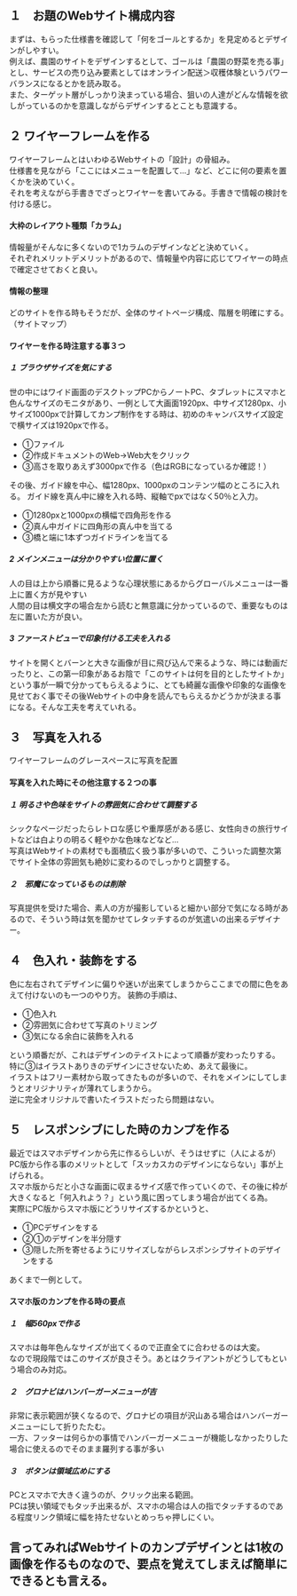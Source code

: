 ## １　お題のWebサイト構成内容
まずは、もらった仕様書を確認して「何をゴールとするか」を見定めるとデザインがしやすい。<br>
例えば、農園のサイトをデザインするとして、ゴールは「農園の野菜を売る事」とし、サービスの売り込み要素としてはオンライン配送＞収穫体験というパワーバランスになるとかを読み取る。<br>
また、ターゲット層がしっかり決まっている場合、狙いの人達がどんな情報を欲しがっているのかを意識しながらデザインするとことも意識する。

## ２ ワイヤーフレームを作る
ワイヤーフレームとはいわゆるWebサイトの「設計」の骨組み。<br>
仕様書を見ながら「ここにはメニューを配置して…」など、どこに何の要素を置くかを決めていく。<br>
それを考えながら手書きでざっとワイヤーを書いてみる。手書きで情報の検討を付ける感じ。
#### 大枠のレイアウト種類「カラム」
情報量がそんなに多くないので1カラムのデザインなどと決めていく。<br>
それぞれメリットデメリットがあるので、情報量や内容に応じてワイヤーの時点で確定させておくと良い。
#### 情報の整理
どのサイトを作る時もそうだが、全体のサイトページ構成、階層を明確にする。（サイトマップ）
#### ワイヤーを作る時注意する事３つ
##### １ ブラウザサイズを気にする
世の中にはワイド画面のデスクトップPCからノートPC、タブレットにスマホと色んなサイズのモニタがあり、一例として大画面1920px、中サイズ1280px、小サイズ1000pxで計算してカンプ制作をする時は、初めのキャンバスサイズ設定で横サイズは1920pxで作る。
- ①ファイル
- ②作成ドキュメントのWeb→Web大をクリック
- ③高さを取りあえず3000pxで作る（色はRGBになっているか確認！）

その後、ガイド線を中心、幅1280px、1000pxのコンテンツ幅のところに入れる。
ガイド線を真ん中に線を入れる時、縦軸でpxではなく50％と入力。
- ①1280pxと1000pxの横幅で四角形を作る
- ②真ん中ガイドに四角形の真ん中を当てる
- ③橋と端に1本ずつガイドラインを当てる

##### 2 メインメニューは分かりやすい位置に置く
人の目は上から順番に見るような心理状態にあるからグローバルメニューは一番上に置く方が見やすい<br>
人間の目は横文字の場合左から読むと無意識に分かっているので、重要なものは左に置いた方が良い。<br>

##### 3 ファーストビューで印象付ける工夫を入れる
サイトを開くとバーンと大きな画像が目に飛び込んで来るような、時には動画だったりと、この第一印象があるお陰で「このサイトは何を目的としたサイトか」という事が一瞬で分かってもらえるように、とても綺麗な画像や印象的な画像を見せておく事でその後Webサイトの中身を読んでもらえるかどうかが決まる事になる。そんな工夫を考えていれる。

## ３　写真を入れる
ワイヤーフレームのグレースペースに写真を配置
#### 写真を入れた時にその他注意する２つの事
##### １ 明るさや色味をサイトの雰囲気に合わせて調整する
シックなページだったらレトロな感じや重厚感がある感じ、女性向きの旅行サイトなどは白よりの明るく軽やかな色味などなど…<br>
写真はWebサイトの素材でも面積広く扱う事が多いので、こういった調整次第でサイト全体の雰囲気も絶妙に変わるのでしっかりと調整する。

##### ２　邪魔になっているものは削除
写真提供を受けた場合、素人の方が撮影していると細かい部分で気になる時があるので、そういう時は気を聞かせてレタッチするのが気遣いの出来るデザイナー。

## ４　色入れ・装飾をする
色に左右されてデザインに偏りや迷いが出来てしまうからここまでの間に色をあえて付けないのも一つのやり方。
装飾の手順は、
- ①色入れ
- ②雰囲気に合わせて写真のトリミング
- ③気になる余白に装飾を入れる

という順番だが、これはデザインのテイストによって順番が変わったりする。<br>
特に③はイラストありきのデザインにさせないため、あえて最後に。<br>
イラストはフリー素材から取ってきたものが多いので、それをメインにしてしまうとオリジナリティが薄れてしまうから。<br>
逆に完全オリジナルで書いたイラストだったら問題はない。<br>

## ５　レスポンシブにした時のカンプを作る
最近ではスマホデザインから先に作るらしいが、そうはせずに（人によるが）<br>
PC版から作る事のメリットとして「スッカスカのデザインにならない」事が上げられる。<br>
スマホ版からだと小さな画面に収まるサイズ感で作っていくので、その後に枠が大きくなると「何入れよう？」という風に困ってしまう場合が出てくる為。<br>
実際にPC版からスマホ版にどうリサイズするかというと、
- ①PCデザインをする
- ②①のデザインを半分隠す
- ③隠した所を寄せるようにリサイズしながらレスポンシブサイトのデザインをする

あくまで一例として。
#### スマホ版のカンプを作る時の要点
##### １　幅560pxで作る
スマホは毎年色んなサイズが出てくるので正直全てに合わせるのは大変。<br>
なので現段階ではこのサイズが良さそう。あとはクライアントがどうしてもという場合のみ対応。
##### ２　グロナビはハンバーガーメニューが吉
非常に表示範囲が狭くなるので、グロナビの項目が沢山ある場合はハンバーガーメニューにして折りたたむ。<br>
一方、フッターは何らかの事情でハンバーガーメニューが機能しなかったりした場合に使えるのでそのまま羅列する事が多い

##### ３　ボタンは領域広めにする
PCとスマホで大きく違うのが、クリック出来る範囲。<br>
PCは狭い領域でもタッチ出来るが、スマホの場合は人の指でタッチするのである程度リンク領域に幅を持たせないとめっちゃ押しにくい。<br>


## 言ってみればWebサイトのカンプデザインとは1枚の画像を作るものなので、要点を覚えてしまえば簡単にできるとも言える。
